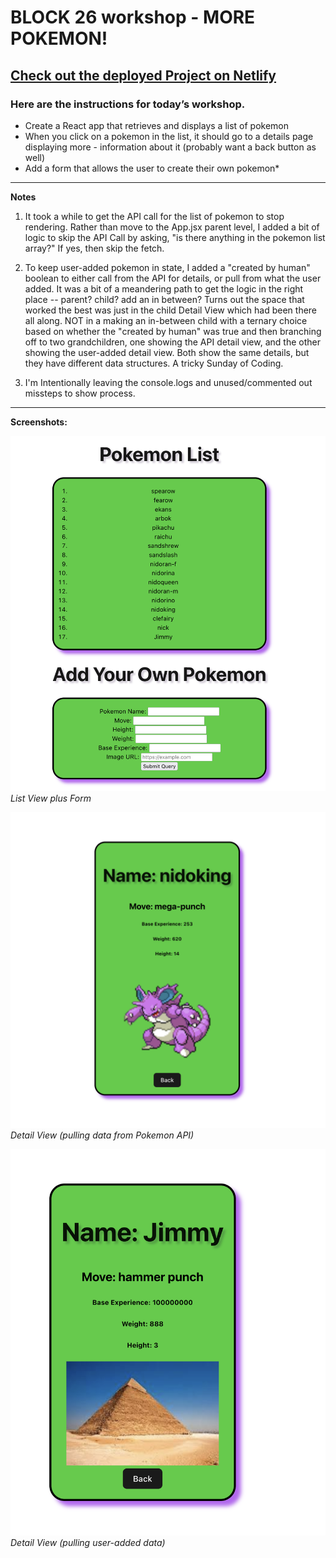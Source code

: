 # BLOCK 26 workshop - MORE POKEMON!
## [Check out the deployed Project on Netlify](https://nicks-pokemon-react-api-app.netlify.app/)
### Here are the instructions for today’s workshop.
- Create a React app that retrieves and displays a list of pokemon
- When you click on a pokemon in the list, it should go to a details page displaying more - information about it (probably want a back button as well)
- Add a form that allows the user to create their own pokemon*
---
__Notes__
1.  It took a while to get the API call for the list of pokemon to stop rendering. Rather than move to the App.jsx parent level, I added a bit of logic to skip the API Call by asking, "is there anything in the pokemon list array?" If yes, then skip the fetch.

2. To keep user-added pokemon in state, I added a "created by human" boolean to either call from the API for details, or pull from what the user added. It was a bit of a meandering path to get the logic in the right place -- parent? child? add an in between? Turns out the space that worked the best was just in the child Detail View which had been there all along. NOT in a making an in-between child with a ternary choice based on whether the "created by human" was true and then branching off to two grandchildren, one showing the API detail view, and the other showing the user-added detail view. Both show the same details, but they have different data structures. A tricky Sunday of Coding.

2.  I'm Intentionally leaving the console.logs and unused/commented out missteps to show process.
---
__Screenshots:__

![list view](./src/assets/list.png)
*List View plus Form*

![nidoking pokemon](./src/assets/detail.png)
*Detail View (pulling data from Pokemon API)*

![user added character named jimmy with a pyramid](./src/assets/jimmy.png)
*Detail View (pulling user-added data)*

